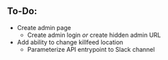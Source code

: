 ## To-Do:

* Create admin page
  * Create admin login _or_ create hidden admin URL
* Add ability to change killfeed location
  * Parameterize API entrypoint to Slack channel
